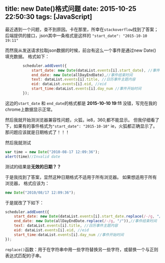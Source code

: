 title: new Date()格式问题
date: 2015-10-25 22:50:30
tags: [JavaScript]
---
最近遇到一个问题，查不到原因。卡在那里，所幸在`stackoverflow`找到了答案；
后端提供的接口，json其中一条格式是这样的 `"start_date": "2015-10-10 19:11"`

而然我从发送请求拉取json数据的时候，前台有这么一个事件是通过new Date()填充数据。
格式如下：
```js
        scheduler.addEvent({
            start_date: new Date(dataList.events[i].start_date), //事件开始时间
            end_date: new Date(allDayEndDate),//事件结束时间
            text: dataList.events[i].title, //日历事件主题内容
            eid: dataList.events[i].eid, //eid
            start_time:dataList.events[i].day_num //事件开始时间
        });
```
这边的`start_date` 和 `end_date`的格式都是 **2015-10-10 19:11**
没错，写完在我的chrome上数据显示正常。
<!-- more -->
然后我就开始测浏览器兼容性问题，火狐，ie8，360,都不能显示。
但我仔细看了下，如果有的事件格式为`"start_date": "2015-10-10"` ie，火狐都正确显示了。
那问题应该就是日期格式了！！！

然后我就测试
```js
var time = new Date("2010-08-17 12:09:36");
alert(time)//Invalid date
```
测试的结果是**无效的日期？？**

于是我找到了答案，显然这种日期格式不适用于所有浏览器。
如果想适用于所有浏览器，
格式应该为：
```javascript
new Date("2010/08/17 12:09:36");
```

于是就改了下如下：
```js
scheduler.addEvent({
    start_date: new Date(dataList.events[i].start_date.replace(/-/g, "/")), //事件开始时间
    end_date: new Date(allDayEndDate.replace(/-/g, "/")),//事件结束时间
    text: dataList.events[i].title, //日历事件主题内容
    eid: dataList.events[i].eid, //eid
    start_time:dataList.events[i].day_num //事件开始时间
});
```
`replace()`函数：用于在字符串中用一些字符替换另一些字符，或替换一个与正则表达式匹配的子串。
